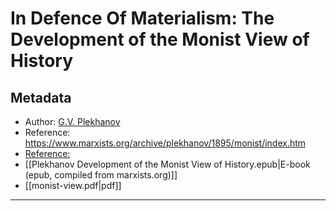 # In Defence Of Materialism: The Development of the Monist View of History
## Metadata
* Author: [G.V. Plekhanov](https://www.marxists.org/archive/plekhanov/index.htm)
* Reference: <https://www.marxists.org/archive/plekhanov/1895/monist/index.htm>
* [Reference:](https://www.marxists.org/archive/plekhanov/1895/monist/index.htm)
* [[Plekhanov Development of the Monist View of History.epub|E-book (epub, compiled from marxists.org)]]
* [[monist-view.pdf|pdf]]
----
